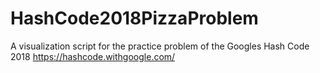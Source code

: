 # HashCode2018PizzaProblem
A visualization script for the practice problem of the Googles Hash Code 2018 https://hashcode.withgoogle.com/
